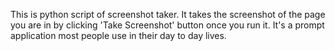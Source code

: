 This is python script of screenshot taker. It takes the screenshot of the page you are in by clicking 'Take Screenshot' button once you run it. 
It's a prompt application most people use in their day to day lives.
